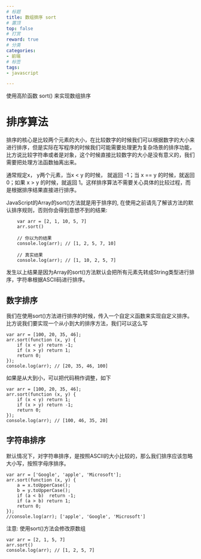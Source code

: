 ```yaml
---
# 标题
title: 数组排序 sort
# 置顶
top: false
# 打赏
reward: true
# 分类
categories:
- 前端
# 标签
tags:
- javascript

---
```

使用高阶函数 sort() 来实现数组排序

<!-- more -->
排序算法
=================

排序的核心是比较两个元素的大小，在比较数字的时候我们可以根据数字的大小来进行排序，但是实际在写程序的时候我们可能需要处理更为复杂场景的排序功能，比方说比较字符串或者是对象，这个时候直接比较数字的大小是没有意义的，我们需要把处理方法函数抽离出来。

通常规定x， y两个元素，当x < y 的时候， 就返回 -1；当 x == y 的时候，就返回 0；如果 x > y 的时候，就返回 1。这样排序算法不需要关心具体的比较过程，而是根据排序结果直接进行排序。

JavaScript的Array的sort()方法就是用于排序的, 在使用之前请先了解该方法的默认排序规则，否则你会得到意想不到的结果: 
```
    var arr = [2, 1, 10, 5, 7]
    arr.sort()

    // 你以为的结果
    console.log(arr); // [1, 2, 5, 7, 10]

    // 真实结果
    console.log(arr); // [1, 10, 2, 5, 7]
```

发生以上结果是因为Array的sort()方法默认会把所有元素先转成String类型进行排序，字符串根据ASCII码进行排序。

数字排序
---------------

我们在使用sort()方法进行排序的时候，传入一个自定义函数来实现自定义排序。
比方说我们要实现一个从小到大的排序方法，我们可以这么写
```
var arr = [100, 20, 35, 46];
arr.sort(function (x, y) {
    if (x < y) return -1;
    if (x > y) return 1;
    return 0;
});
console.log(arr); // [20, 35, 46, 100]
```

如果是从大到小，可以把代码稍作调整，如下
```
var arr = [100, 20, 35, 46];
arr.sort(function (x, y) {
    if (x < y) return 1;
    if (x > y) return -1;
    return 0;
});
console.log(arr); // [100, 46, 35, 20]
```

字符串排序
---------------

默认情况下，对字符串排序，是按照ASCII的大小比较的，那么我们排序应该忽略大小写，按照字母序排序。

```
var arr = ['Google', 'apple', 'Microsoft'];
arr.sort(function (x, y) {
    a = x.toUpperCase();
    b = y.toUpperCase();
    if (a < b)  return -1;
    if (a > b) return 1;
    return 0;
}); 
//console.log(arr); ['apple', 'Google', 'Microsoft']
```

注意: 使用sort()方法会修改原数组
```
var arr = [2, 1, 5, 7]
arr.sort()
console.log(arr); // [1, 2, 5, 7]
```

<!-- ![nodejs](/images/liunx-node.png) -->



